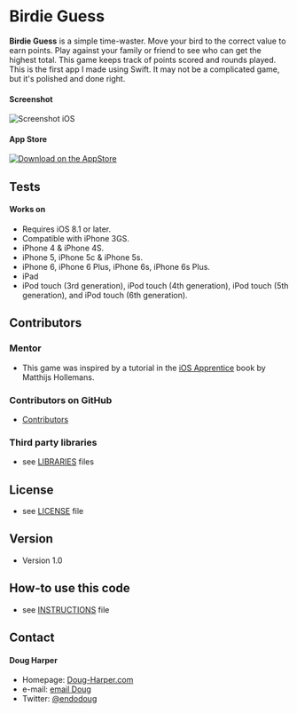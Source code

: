 Birdie Guess
======
**Birdie Guess** is a simple time-waster. Move your bird to the correct value to earn points. Play against your family or friend to see who can get the highest total. This game keeps track of points scored and rounds played. This is the first app I made using Swift. It may not be a complicated game, but it's polished and done right. 

#### Screenshot
![Screenshot iOS](https://dl.dropboxusercontent.com/u/30965819/iOS%20Simulator%20Screen%20Shot%20Nov%2010%2C%202014%2C%201.00.54%20PM.png "screenshot iOS")

#### App Store
<!-- edit this image location -->
[![Download on the AppStore](https://raw.github.com/repat/README-template/master/appstore.png)](https://itunes.apple.com/us/app/birdie-guess/id939731783?ls=1&mt=8)

## Tests
#### Works on
- Requires iOS 8.1 or later. 
- Compatible with iPhone 3GS.
- iPhone 4 & iPhone 4S.
- iPhone 5, iPhone 5c & iPhone 5s. 
- iPhone 6, iPhone 6 Plus, iPhone 6s, iPhone 6s Plus. 
- iPad 
- iPod touch (3rd generation), iPod touch (4th generation), iPod touch (5th generation), and iPod touch (6th generation).

## Contributors
### Mentor
* This game was inspired by a tutorial in the [iOS Apprentice](http://www.raywenderlich.com/store/ios-apprentice) book by Matthijs Hollemans. 

### Contributors on GitHub
* [Contributors](https://github.com/endodoug/Birdie-Guess/graphs/contributors)

### Third party libraries
* see [LIBRARIES](https://github.com/endodoug/Birdie-Guess/blob/master/LIBRARIES.md) files

## License 
* see [LICENSE](https://github.com/endodoug/Birdie-Guess/blob/master/LICENSE.md) file

## Version 
* Version 1.0

## How-to use this code
* see [INSTRUCTIONS](https://github.com/username/appname/blob/master/INSTRUCTIONS.md) file

## Contact
#### Doug Harper
* Homepage: [Doug-Harper.com](http://doug-harper.com)
* e-mail: [email Doug](endodoug@gmail.com)
* Twitter: [@endodoug](https://twitter.com/endodoug "endodoug on twitter")
